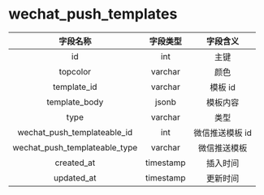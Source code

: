 # wechat_push_templates

| 字段名称 | 字段类型 | 字段含义 |
| :-----: | :-----: | :-----: 
| id | int | 主键 |
| topcolor | varchar | 颜色 |
| template_id | varchar | 模板 id |
| template_body | jsonb | 模板内容 |
| type | varchar | 类型 |
| wechat_push_templateable_id | int | 微信推送模板 id |
| wechat_push_templateable_type | varchar | 微信推送模板 |
| created_at | timestamp | 插入时间 |
| updated_at | timestamp | 更新时间 |

